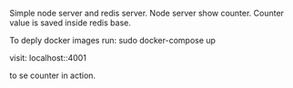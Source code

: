Simple node server and redis server.
Node server show counter.
Counter value is saved inside redis base.

To deply docker images run: 
sudo docker-compose up

visit:
localhost::4001

to se counter in action.
